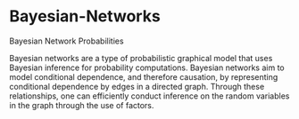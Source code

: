 # Bayesian-Networks
Bayesian Network Probabilities

Bayesian networks are a type of probabilistic graphical model that uses Bayesian inference for probability computations. Bayesian networks aim to model conditional dependence, and therefore causation, by representing conditional dependence by edges in a directed graph. Through these relationships, one can efficiently conduct inference on the random variables in the graph through the use of factors.
